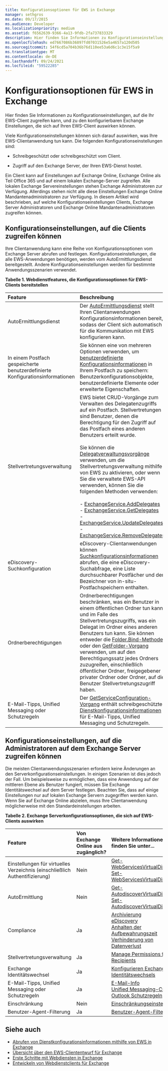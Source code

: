 ```yaml
---
title: Konfigurationsoptionen für EWS in Exchange
manager: sethgros
ms.date: 09/17/2015
ms.audience: Developer
ms.localizationpriority: medium
ms.assetid: f6562639-9366-4a13-9fdb-2fa737833329
description: Hier finden Sie Informationen zu Konfigurationseinstellungen, auf die Ihr EWS-Client zugreifen kann, und zu den konfigurierbaren Exchange Einstellungen, die sich auf Ihren EWS-Client auswirken können.
ms.openlocfilehash: ed7667086b36897fd07031526e5a4657a120d505
ms.sourcegitcommit: 54f6cd5a704b36b76d110ee53a6d6c1c3e15f5a9
ms.translationtype: MT
ms.contentlocale: de-DE
ms.lasthandoff: 09/24/2021
ms.locfileid: "59522285"
---
```

# <a name="configuration-options-for-ews-in-exchange"></a>Konfigurationsoptionen für EWS in Exchange

Hier finden Sie Informationen zu Konfigurationseinstellungen, auf die Ihr EWS-Client zugreifen kann, und zu den konfigurierbaren Exchange Einstellungen, die sich auf Ihren EWS-Client auswirken können. 
  
Viele Konfigurationseinstellungen können sich darauf auswirken, was Ihre EWS-Clientanwendung tun kann. Die folgenden Konfigurationseinstellungen sind: 
  
- Schreibgeschützt oder schreibgeschützt vom Client.
    
- Zugriff auf den Exchange Server, der Ihren EWS-Dienst hostet.
    
Ein Client kann auf Einstellungen auf Exchange Online, Exchange Online als Teil Office 365 und auf einem lokalen Exchange-Server zugreifen. Alle lokalen Exchange Servereinstellungen stehen Exchange Administratoren zur Verfügung. Allerdings stehen nicht alle diese Einstellungen Exchange Online Mandantenadministratoren zur Verfügung. In diesem Artikel wird beschrieben, auf welche Konfigurationseinstellungen Clients, Exchange Server Administratoren und Exchange Online Mandantenadministratoren zugreifen können.
  
## <a name="configuration-settings-that-clients-can-access"></a>Konfigurationseinstellungen, auf die Clients zugreifen können

Ihre Clientanwendung kann eine Reihe von Konfigurationsoptionen vom Exchange Server abrufen und festlegen. Konfigurationseinstellungen, die alle EWS-Anwendungen benötigen, werden vom AutoErmittlungsdienst bereitgestellt. Andere Konfigurationseinstellungen werden für bestimmte Anwendungsszenarien verwendet. 
  
**Tabelle 1. Webdienstfeatures, die Konfigurationsoptionen für EWS-Clients bereitstellen**

|**Feature**|**Beschreibung**|
|:-----|:-----|
|AutoErmittlungsdienst  <br/> |Der [AutoErmittlungsdienst](autodiscover-for-exchange.md) stellt Ihren Clientanwendungen Konfigurationsinformationen bereit, sodass der Client sich automatisch für die Kommunikation mit EWS konfigurieren kann.  <br/> |
|In einem Postfach gespeicherte benutzerdefinierte Konfigurationsinformationen  <br/> |Sie können eine von mehreren Optionen verwenden, um [benutzerdefinierte Konfigurationsinformationen](persistent-application-settings-in-ews-in-exchange.md) in Ihrem Postfach zu speichern: Benutzerkonfigurationsobjekte, benutzerdefinierte Elemente oder erweiterte Eigenschaften.  <br/> |
|Stellvertretungsverwaltung  <br/> | EWS bietet CRUD-Vorgänge zum Verwalten des Delegatenzugriffs auf ein Postfach. Stellvertretungen sind Benutzer, denen die Berechtigung für den Zugriff auf das Postfach eines anderen Benutzers erteilt wurde.<br/><br/>  Sie können die [Delegatverwaltungsvorgänge](https://msdn.microsoft.com/library/bb409286%28v=exchg.150%29.aspx#bk_delegate_management) verwenden, um die Stellvertretungsverwaltung mithilfe von EWS zu aktivieren, oder wenn Sie die verwaltete EWS-API verwenden, können Sie die folgenden Methoden verwenden:<br/><br/>- [ExchangeService.AddDelegates](https://msdn.microsoft.com/library/microsoft.exchange.webservices.data.exchangeservice.adddelegates%28v=exchg.80%29.aspx) <br/>- [ExchangeService.GetDelegates](https://msdn.microsoft.com/library/microsoft.exchange.webservices.data.exchangeservice.getdelegates%28v=exchg.80%29.aspx) <br/>- [ExchangeService.UpdateDelegates](https://msdn.microsoft.com/library/microsoft.exchange.webservices.data.exchangeservice.updatedelegates%28v=exchg.80%29.aspx) <br/>- [ExchangeService.RemoveDelegates](https://msdn.microsoft.com/library/microsoft.exchange.webservices.data.exchangeservice.removedelegates%28v=exchg.80%29.aspx) <br/> |
|eDiscovery-Suchkonfiguration  <br/> |eDiscovery-Clientanwendungen können [Suchkonfigurationsinformationen](https://msdn.microsoft.com/library/8a54a6dc-110c-4972-a8bc-5ddb43c4b857%28Office.15%29.aspx) abrufen, die eine eDiscovery-Suchabfrage, eine Liste durchsuchbarer Postfächer und den Bezeichner von in-situ-Postfachspeichern enthalten.  <br/> |
|Ordnerberechtigungen  <br/> |Ordnerberechtigungen beschränken, was ein Benutzer in einem öffentlichen Ordner tun kann, und im Falle des Stellvertretungszugriffs, was ein Delegat im Ordner eines anderen Benutzers tun kann. Sie können entweder die [Folder.Bind-Methode](https://msdn.microsoft.com/library/microsoft.exchange.webservices.data.folder.bind%28v=exchg.80%29.aspx) oder den [GetFolder-Vorgang](https://msdn.microsoft.com/library/355bcf93-dc71-4493-b177-622afac5fdb9%28Office.15%29.aspx) verwenden, um auf den Berechtigungssatz jedes Ordners zuzugreifen, einschließlich öffentlicher Ordner, freigegebener privater Ordner oder Ordner, auf die Benutzer Stellvertretungszugriff haben.  <br/> |
|E-Mail-Tipps, Unified Messaging oder Schutzregeln  <br/> |Der [GetServiceConfiguration-Vorgang](https://msdn.microsoft.com/library/070cbfe5-325a-4955-8e4a-8230ea0459a7%28Office.15%29.aspx) enthält schreibgeschützte [Dienstkonfigurationsinformationen](how-to-get-service-configuration-information-by-using-ews-in-exchange.md) für E-Mail-Tipps, Unified Messaging und Schutzregeln.  <br/> |
   
## <a name="configuration-settings-that-administrators-can-access-on-the-exchange-server"></a>Konfigurationseinstellungen, auf die Administratoren auf dem Exchange Server zugreifen können

Die meisten Clientanwendungsszenarien erfordern keine Änderungen an den Serverkonfigurationseinstellungen. In einigen Szenarien ist dies jedoch der Fall. Um beispielsweise zu ermöglichen, dass eine Anwendung auf der mittleren Ebene als Benutzer fungiert, müssen Sie Exchange Identitätswechsel auf dem Server festlegen. Beachten Sie, dass auf einige Einstellungen nur auf lokalen Exchange Servern zugegriffen werden kann. Wenn Sie auf Exchange Online abzielen, muss Ihre Clientanwendung möglicherweise mit den Standardeinstellungen arbeiten.
  
**Tabelle 2. Exchange Serverkonfigurationsoptionen, die sich auf EWS-Clients auswirken**

|**Feature**|**Von Exchange Online aus zugänglich?**|**Weitere Informationen finden Sie unter...**|
|:-----|:-----|:-----|
|Einstellungen für virtuelles Verzeichnis (einschließlich Authentifizierung)  <br/> |Nein  <br/> |[Get-WebServicesVirtualDirectory](https://technet.microsoft.com/library/aa998810%28v=exchg.150%29.aspx) <br/> [Set-WebServicesVirtualDirectory](https://technet.microsoft.com/library/aa997233%28v=exchg.150%29.aspx) <br/> |
|AutoErmittlung  <br/> |Nein  <br/> |[Get-AutodiscoverVirtualDirectory](https://technet.microsoft.com/library/aa996819%28v=exchg.150%29.aspx) <br/> [Set-AutodiscoverVirtualDirectory](https://technet.microsoft.com/library/aa998601%28v=exchg.150%29.aspx) <br/> |
|Compliance  <br/> |Ja  <br/> |[Archivierung](https://technet.microsoft.com/library/dd979800%28v=exchg.150%29.aspx) <br/> [eDiscovery](https://technet.microsoft.com/library/dd298021%28v=exchg.150%29.aspx) <br/> [Anhalten der Aufbewahrungszeit](https://technet.microsoft.com/library/dd335168%28v=exchg.150%29.aspx) <br/> [Verhinderung von Datenverlust](https://technet.microsoft.com/library/jj150527%28v=exchg.150%29.aspx) <br/> |
|Stellvertretungsverwaltung  <br/> |Ja  <br/> |[Manage Permissions for Recipients](https://technet.microsoft.com/library/jj919240%28v=exchg.150%29.aspx) <br/> |
|Exchange Identitätswechsel  <br/> |Ja  <br/> |[Konfigurieren Exchange Identitätswechsels](https://msdn.microsoft.com/library/bb204095%28EXCHG.140%29.aspx) <br/> |
|E-Mail-Tipps, Unified Messaging oder Schutzregeln  <br/> |Ja  <br/> |[E-Mail-Info](https://technet.microsoft.com/library/jj649091%28v=exchg.150%29.aspx) <br/> [Unified Messaging-Cmdlets](https://technet.microsoft.com/library/aa997665%28v=exchg.150%29.aspx) <br/> [Outlook Schutzregeln](https://technet.microsoft.com/library/dd638178%28v=exchg.150%29.aspx) <br/> |
|Einschränkung  <br/> |Nein  <br/> |[Einschränkungseinstellungen](ews-throttling-in-exchange.md) <br/> |
|Benutzer-Agent-Filterung  <br/> |Ja  <br/> |[Benutzer-Agent-Filterung](how-to-control-access-to-ews-in-exchange.md) <br/> |
   
## <a name="see-also"></a>Siehe auch

- [Abrufen von Dienstkonfigurationsinformationen mithilfe von EWS in Exchange](how-to-get-service-configuration-information-by-using-ews-in-exchange.md)
- [Übersicht über den EWS-Cliententwurf für Exchange](ews-client-design-overview-for-exchange.md)   
- [Erste Schritte mit Webdiensten in Exchange](start-using-web-services-in-exchange.md)   
- [Entwickeln von Webdienstclients für Exchange](develop-web-service-clients-for-exchange.md)
    

